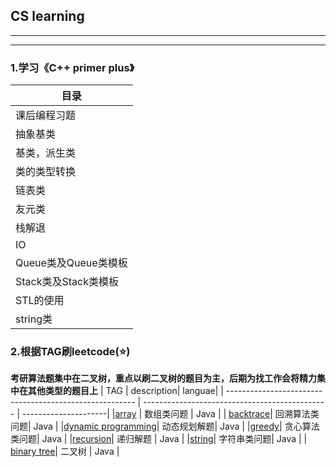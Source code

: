 ## CS learning


----

----

### 1.学习《C++ primer plus》
| 目录 |
|--------------------------------|
|课后编程习题|
|抽象基类|
|基类，派生类|
|类的类型转换|
|链表类|
|友元类|
|栈解退|
|IO|
|Queue类及Queue类模板|
|Stack类及Stack类模板|
|STL的使用|
|string类|
### 2.根据TAG刷leetcode(:star:)
**考研算法题集中在二叉树，重点以刷二叉树的题目为主，后期为找工作会将精力集中在其他类型的题目上**
| TAG     | description| languae|
| ------------------------------------------------------- | ---------------------------------------------- | ---------------------|
|[array](./leetcode/array) | 数组类问题 | Java |
| [backtrace](./leetcode/backtrace)| 回溯算法类问题| Java |
|[dynamic programming](./leetcode/dp)| 动态规划解题| Java |
|[greedy](./leetcode/greedy)| 贪心算法类问题| Java |
|[recursion](./leetcode/recursion)| 递归解题 | Java |
|[string](./leetcode/string)| 字符串类问题| Java |
| [binary tree](./leetcode/tree)| 二叉树 | Java | 
